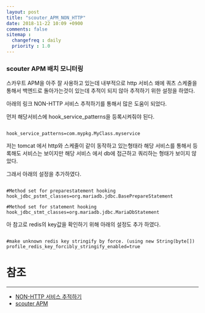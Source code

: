 ```yaml
---
layout: post
title: "scouter_APM_NON_HTTP"
date: 2018-11-22 10:09 +0900
comments: false
sitemap :
  changefreq : daily
  priority : 1.0
---
```


### scouter APM 배치 모니터링

스카우트 APM을 아주 잘 사용하고 있는데 내부적으로 http 서비스 왜에 쿼츠 스케줄을 통해서 
백엔드로 돌아가는것이 있는데 추적이 되지 않아 추적하기 위한 설정을 하였다.

아래의 링크 NON-HTTP 서비스 추적하기를 통해서 많은 도움이 되었다.

먼저 해당서비스에 hook_service_patterns을 등록시켜줘야 된다.

```

hook_service_patterns=com.mypkg.MyClass.myservice

```
 
저는 tomcat 에서 http와 스케줄이 같이 동작하고 있는형태라 해당 서비스를 통해서 등록해도 
서비스는 보이지만 해당 서비스 에서 db에 접근하고 쿼리하는 형태가 보이지 않았다.

그래서 아래의 설정을 추가하였다.

```

#Method set for preparestatement hooking
hook_jdbc_pstmt_classes=org.mariadb.jdbc.BasePrepareStatement 

#Method set for statement hooking
hook_jdbc_stmt_classes=org.mariadb.jdbc.MariaDbStatement

```

아 참고로 redis의 key값을 확인하기 위해 아래의 설정도 추가 하였다.

```

#make unknown redis key stringify by force. (using new String(byte[])
profile_redis_key_forcibly_stringify_enabled=true

```


# 참조
-----
* [NON-HTTP 서비스 추적하기](https://github.com/scouter-project/scouter/blob/master/scouter.document/use-case/NON-HTTP-Service-Trace_kr.md)
* [scouter APM](https://github.com/scouter-project/scouter)